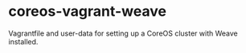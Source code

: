 coreos-vagrant-weave
====================

Vagrantfile and user-data for setting up a CoreOS cluster with Weave installed.
